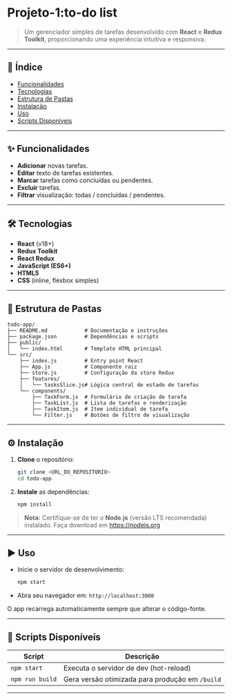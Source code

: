 # Projeto-1:to-do list

> Um gerenciador simples de tarefas desenvolvido com **React** e **Redux Toolkit**, proporcionando uma experiência intuitiva e responsiva.

---

## 📌 Índice

- [Funcionalidades](#-funcionalidades)
- [Tecnologias](#-tecnologias)
- [Estrutura de Pastas](#-estrutura-de-pastas)
- [Instalação](#-instalação)
- [Uso](#-uso)
- [Scripts Disponíveis](#-scripts-disponíveis)

---

## ✨ Funcionalidades

- **Adicionar** novas tarefas.
- **Editar** texto de tarefas existentes.
- **Marcar** tarefas como concluídas ou pendentes.
- **Excluir** tarefas.
- **Filtrar** visualização: todas / concluídas / pendentes.

---

## 🛠️ Tecnologias

- **React** (v18+)
- **Redux Toolkit**
- **React Redux**
- **JavaScript (ES6+)**
- **HTML5**
- **CSS** (inline, flexbox simples)

---

## 📁 Estrutura de Pastas

```
todo-app/
├── README.md            # Documentação e instruções
├── package.json         # Dependências e scripts
├── public/
│   └── index.html       # Template HTML principal
└── src/
    ├── index.js         # Entry point React
    ├── App.js           # Componente raiz
    ├── store.js         # Configuração da store Redux
    ├── features/
    │   └── tasksSlice.js# Lógica central de estado de tarefas
    └── components/
        ├── TaskForm.js  # Formulário de criação de tarefa
        ├── TaskList.js  # Lista de tarefas e renderização
        ├── TaskItem.js  # Item individual de tarefa
        └── Filter.js    # Botões de filtro de visualização
```

---

## ⚙️ Instalação

1. **Clone** o repositório:
   ```bash
   git clone <URL_DO_REPOSITORIO>
   cd todo-app
   ```
2. **Instale** as dependências:
   ```bash
   npm install
   ```

> **Nota:** Certifique-se de ter o **Node.js** (versão LTS recomendada) instalado. Faça download em https://nodejs.org

---

## ▶️ Uso

- Inicie o servidor de desenvolvimento:
  ```bash
  npm start
  ```
- Abra seu navegador em: `http://localhost:3000`

O app recarrega automaticamente sempre que alterar o código-fonte.

---

## 🧩 Scripts Disponíveis

| Script          | Descrição                                    |
| --------------- | --------------------------------------------- |
| `npm start`     | Executa o servidor de dev (hot-reload)        |
| `npm run build` | Gera versão otimizada para produção em `/build` |

---
